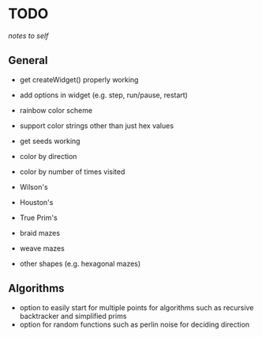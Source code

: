 # TODO

_notes to self_

## General

* get createWidget() properly working
* add options in widget (e.g. step, run/pause, restart)
* rainbow color scheme
* support color strings other than just hex values
* get seeds working
* color by direction
* color by number of times visited
* Wilson's
* Houston's
* True Prim's

* braid mazes
* weave mazes
* other shapes (e.g. hexagonal mazes)

## Algorithms

* option to easily start for multiple points for algorithms such as recursive backtracker and simplified prims
* option for random functions such as perlin noise for deciding direction
